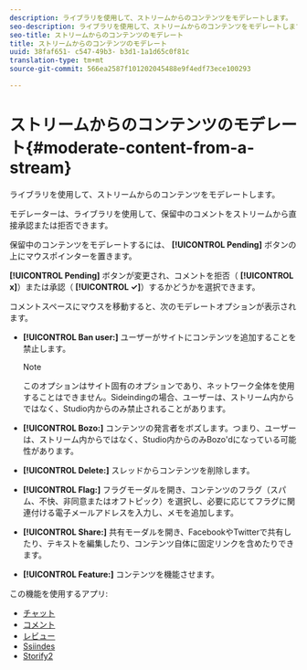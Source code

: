 ```yaml
---
description: ライブラリを使用して、ストリームからのコンテンツをモデレートします。
seo-description: ライブラリを使用して、ストリームからのコンテンツをモデレートします。
seo-title: ストリームからのコンテンツのモデレート
title: ストリームからのコンテンツのモデレート
uuid: 38faf651- c547-49b3- b3d1-1a1d65c0f81c
translation-type: tm+mt
source-git-commit: 566ea2587f101202045488e9f4edf73ece100293

---
```



# ストリームからのコンテンツのモデレート{#moderate-content-from-a-stream}

ライブラリを使用して、ストリームからのコンテンツをモデレートします。

モデレーターは、ライブラリを使用して、保留中のコメントをストリームから直接承認または拒否できます。

保留中のコンテンツをモデレートするには、 **[!UICONTROL Pending]** ボタンの上にマウスポインターを置きます。

**[!UICONTROL Pending]** ボタンが変更され、コメントを拒否（ **[!UICONTROL x]**）または承認（ **[!UICONTROL ✓]**）するかどうかを選択できます。

コメントスペースにマウスを移動すると、次のモデレートオプションが表示されます。

* **[!UICONTROL Ban user:]** ユーザーがサイトにコンテンツを追加することを禁止します。

   >[!NOTE]
   >
   >このオプションはサイト固有のオプションであり、ネットワーク全体を使用することはできません。Sideindingの場合、ユーザーは、ストリーム内からではなく、Studio内からのみ禁止されることがあります。

* **[!UICONTROL Bozo:]** コンテンツの発言者をボズします。つまり、ユーザーは、ストリーム内からではなく、Studio内からのみBozo'dになっている可能性があります。
* **[!UICONTROL Delete:]** スレッドからコンテンツを削除します。
* **[!UICONTROL Flag:]** フラグモーダルを開き、コンテンツのフラグ（スパム、不快、非同意またはオフトピック）を選択し、必要に応じてフラグに関連付ける電子メールアドレスを入力し、メモを追加します。
* **[!UICONTROL Share:]** 共有モーダルを開き、FacebookやTwitterで共有したり、テキストを編集したり、コンテンツ自体に固定リンクを含めたりできます。
* **[!UICONTROL Feature:]** コンテンツを機能させます。



この機能を使用するアプリ:

* [チャット](/help/using/c-about-apps/c-chat-app/c-chat-app.md#c_chat_app)
* [コメント](/help/using/c-about-apps/c-comments/c-comments.md)
* [レビュー](/help/using/c-about-apps/c-reviews-app/c-reviews-app.md#c_reviews_app)
* [Ssiindes](/help/using/c-about-apps/c-sidenotes-app/c-sidenotes-app.md#c_sidenotes_app)
* [Storify2](/help/using/c-about-apps/c-storify2/c-storify2.md#c_storify2)

